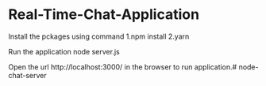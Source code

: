 # Real-Time-Chat-Application

Install the pckages using command 
    1.npm install 
    2.yarn 

Run the application
node server.js

Open the url http://localhost:3000/ in the browser to run application.#   n o d e - c h a t - s e r v e r 
 
 
